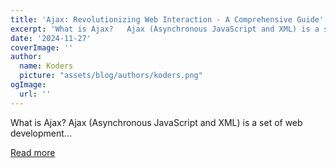 ```yaml
---
title: 'Ajax: Revolutionizing Web Interaction - A Comprehensive Guide'
excerpt: 'What is Ajax?   Ajax (Asynchronous JavaScript and XML) is a set of web development...'
date: '2024-11-27'
coverImage: ''
author:
  name: Koders
  picture: "assets/blog/authors/koders.png"
ogImage:
  url: ''
---
```


What is Ajax?   Ajax (Asynchronous JavaScript and XML) is a set of web development...

[Read more](https://dev.to/nozibul_islam_113b1d5334f/ajax-revolutionizing-web-interaction-a-comprehensive-guide-4am3)
